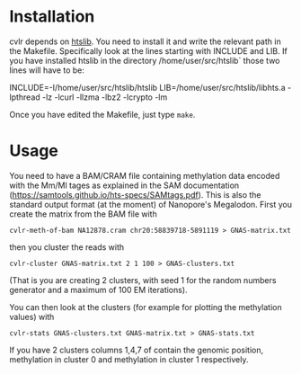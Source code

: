 # Installation

cvlr depends on [htslib](https://github.com/samtools/htslib).
You need to install it and write the relevant path in the Makefile.
Specifically look at the lines starting with INCLUDE and LIB.
If you have installed htslib in the directory
/home/user/src/htslib`
those two lines will have to be:

INCLUDE=-I/home/user/src/htslib/htslib
LIB=/home/user/src/htslib/libhts.a -lpthread -lz -lcurl -llzma -lbz2 -lcrypto -lm

Once you have edited the Makefile, just type `make`.

# Usage

You need to have a BAM/CRAM file containing methylation data
encoded with the Mm/Ml tages as explained in the SAM documentation
(https://samtools.github.io/hts-specs/SAMtags.pdf). This is also the standard output
format (at the moment) of Nanopore's Megalodon.
First you create the matrix from the BAM file with

`cvlr-meth-of-bam NA12878.cram chr20:58839718-5891119 > GNAS-matrix.txt`

then you cluster the reads with

`cvlr-cluster GNAS-matrix.txt 2 1 100 > GNAS-clusters.txt`

(That is you are creating 2 clusters, with seed 1 for the random numbers generator and
a maximum of 100 EM iterations).

You can then look at the clusters (for example for plotting the methylation values) with

`cvlr-stats GNAS-clusters.txt GNAS-matrix.txt > GNAS-stats.txt`

If you have 2 clusters columns 1,4,7 of contain the genomic position,
methylation in cluster 0 and methylation in cluster 1 respectively.




